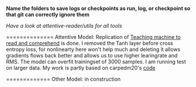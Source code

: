**Name the folders to save logs or checkpoints as run, log, or checkpoint so that git can correctly ignore them**

*Have a look at attentive-reader/utils for all tools*


==============
Attentive Model: Replication of [Teaching machine to read and comprehend](https://arxiv.org/abs/1506.03340) is done. I removed the Tanh layer before cross entropy loss, for nonlinearty here won't help much and deleting it allows gradients flows back better and allows us to use higher learingrate and RMS. The model can overfit trainingset of 3000 samples. I am running test on larger data. 
    My work is partly based on carpedm20's [code](https://github.com/carpedm20/attentive-reader-tensorflow)


=============
Other Model: in construction
